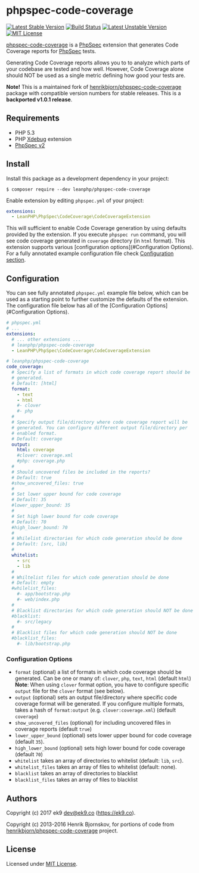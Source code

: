 phpspec-code-coverage
=====================
[![Latest Stable Version](https://poser.pugx.org/leanphp/phpspec-code-coverage/v/stable)](https://packagist.org/packages/leanphp/phpspec-code-coverage)
[![Build Status][travis-image]][travis-url]
[![Latest Unstable Version](https://poser.pugx.org/leanphp/phpspec-code-coverage/v/unstable)](https://packagist.org/packages/leanphp/phpspec-code-coverage)
[![MIT License](https://poser.pugx.org/leanphp/phpspec-code-coverage/license)](https://packagist.org/packages/leanphp/phpspec-code-coverage)

[phpspec-code-coverage][0] is a [PhpSpec][2] extension that generates Code
Coverage reports for [PhpSpec][2] tests.

Generating Code Coverage reports allows you to to analyze which parts of your
codebase are tested and how well. However, Code Coverage alone should NOT be
used as a single metric defining how good your tests are.

**Note!** This is a maintained fork of [henrikbjorn/phpspec-code-coverage][1]
package with compatible version numbers for stable releases. This is
a **backported v1.0.1 release**.

## Requirements

- PHP 5.3
- PHP [Xdebug][3] extension
- [PhpSpec v2][2]

## Install

Install this package as a development dependency in your project:

    $ composer require --dev leanphp/phpspec-code-coverage

Enable extension by editing `phpspec.yml` of your project:

``` yaml
extensions:
  - LeanPHP\PhpSpec\CodeCoverage\CodeCoverageExtension
```

This will sufficient to enable Code Coverage generation by using defaults
provided by the extension. If you execute `phpspec run` command, you will see
code coverage generated in `coverage` directory (in `html` format). This
extension supports various [configuration options](#Configuration Options). For
a fully annotated example configuration file check [Configuration
section](#Configuration).

## Configuration

You can see fully annotated `phpspec.yml` example file below, which can be used
as a starting point to further customize the defaults of the extension. The
configuration file below has all of the [Configuration Options](#Configuration
Options).

```yaml
# phpspec.yml
# ...
extensions:
  # ... other extensions ...
  # leanphp/phpspec-code-coverage
  - LeanPHP\PhpSpec\CodeCoverage\CodeCoverageExtension

# leanphp/phpspec-code-coverage
code_coverage:
  # Specify a list of formats in which code coverage report should be
  # generated.
  # Default: [html]
  format:
    - text
    - html
    #- clover
    #- php
  #
  # Specify output file/directory where code coverage report will be
  # generated. You can configure different output file/directory per
  # enabled format.
  # Default: coverage
  output:
    html: coverage
    #clover: coverage.xml
    #php: coverage.php
  #
  # Should uncovered files be included in the reports?
  # Default: true
  #show_uncovered_files: true
  #
  # Set lower upper bound for code coverage
  # Default: 35
  #lower_upper_bound: 35
  #
  # Set high lower bound for code coverage
  # Default: 70
  #high_lower_bound: 70
  #
  # Whilelist directories for which code generation should be done
  # Default: [src, lib]
  #
  whitelist:
    - src
    - lib
  #
  # Whiltelist files for which code generation should be done
  # Default: empty
  #whilelist_files:
    #- app/bootstrap.php
    #- web/index.php
  #
  # Blacklist directories for which code generation should NOT be done
  #blacklist:
    #- src/legacy
  #
  # Blacklist files for which code generation should NOT be done
  #blacklist_files:
    #- lib/bootstrap.php
```

### Configuration Options

* `format` (optional) a list of formats in which code coverage should be
  generated. Can be one or many of: `clover`, `php`, `text`, `html` (default
  `html`)
  **Note**: When using `clover` format option, you have to configure specific
  `output` file for the `clover` format (see below).
* `output` (optional) sets an output file/directory where specific code
  coverage format will be generated. If you configure multiple formats, takes
  a hash of `format:output` (e.g. `clover:coverage.xml`) (default `coverage`)
* `show_uncovered_files` (optional) for including uncovered files in coverage
  reports (default `true`)
* `lower_upper_bound` (optional) sets lower upper bound for code coverage
  (default `35`).
* `high_lower_bound` (optional) sets high lower bound for code coverage
  (default `70`)
* `whitelist` takes an array of directories to whitelist (default: `lib`,
  `src`).
* `whitelist_files` takes an array of files to whitelist (default: none).
* `blacklist` takes an array of directories to blacklist
* `blacklist_files` takes an array of files to blacklist

## Authors

Copyright (c) 2017 ek9 <dev@ek9.co> (https://ek9.co).

Copyright (c) 2013-2016 Henrik Bjornskov, for portions of code from
[henrikbjorn/phpspec-code-coverage][1] project.

## License

Licensed under [MIT License](LICENSE).

[0]: https://github.com/leanphp/phpspec-code-coverage
[1]: https://github.com/henrikbjorn/PhpSpecCodeCoverageExtension
[2]: http://www.phpspec.net/en/2.5.1
[3]: https://xdebug.org/
[4]: http://phpdbg.com/

[travis-image]: https://travis-ci.org/leanphp/phpspec-code-coverage.svg
[travis-url]: https://travis-ci.org/leanphp/phpspec-code-coverage
